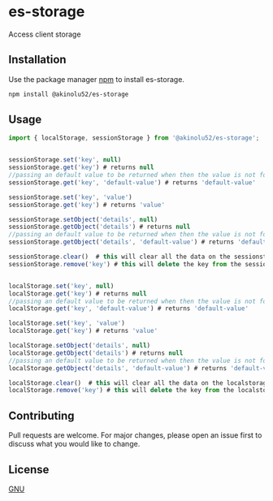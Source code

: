 # es-storage

Access client storage

## Installation

Use the package manager [npm](https://nodejs.org/en/download/) to install es-storage.

```bash
npm install @akinolu52/es-storage
```

## Usage

```javascript
import { localStorage, sessionStorage } from '@akinolu52/es-storage';


sessionStorage.set('key', null)
sessionStorage.get('key') # returns null
//passing an default value to be returned when then the value is not found
sessionStorage.get('key', 'default-value') # returns 'default-value'

sessionStorage.set('key', 'value')
sessionStorage.get('key') # returns 'value'

sessionStorage.setObject('details', null)
sessionStorage.getObject('details') # returns null
//passing an default value to be returned when then the value is not found
sessionStorage.getObject('details', 'default-value') # returns 'default-value'

sessionStorage.clear()  # this will clear all the data on the sessionstorage
sessionStorage.remove('key') # this will delete the key from the sessionstorage


localStorage.set('key', null)
localStorage.get('key') # returns null
//passing an default value to be returned when then the value is not found
localStorage.get('key', 'default-value') # returns 'default-value'

localStorage.set('key', 'value')
localStorage.get('key') # returns 'value'

localStorage.setObject('details', null)
localStorage.getObject('details') # returns null
//passing an default value to be returned when then the value is not found
localStorage.getObject('details', 'default-value') # returns 'default-value'

localStorage.clear()  # this will clear all the data on the localstorage
localStorage.remove('key') # this will delete the key from the localstorage

```

## Contributing
Pull requests are welcome. For major changes, please open an issue first to discuss what you would like to change.

## License
[GNU](https://www.gnu.org/licenses)